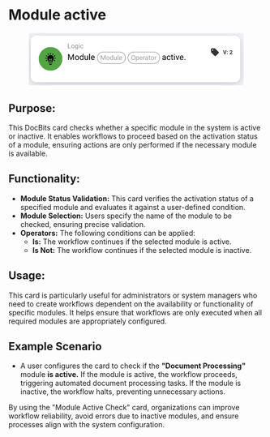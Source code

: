 # Module active

<figure><img src="../../../../.gitbook/assets/image (1) (1) (1) (1) (1) (1) (1) (1) (1) (1) (1).png" alt="" width="563"><figcaption></figcaption></figure>

## **Purpose:**

This DocBits card checks whether a specific module in the system is active or inactive. It enables workflows to proceed based on the activation status of a module, ensuring actions are only performed if the necessary module is available.

## **Functionality:**

* **Module Status Validation:** This card verifies the activation status of a specified module and evaluates it against a user-defined condition.
* **Module Selection:** Users specify the name of the module to be checked, ensuring precise validation.
* **Operators:** The following conditions can be applied:
  * **Is:** The workflow continues if the selected module is active.
  * **Is Not:** The workflow continues if the selected module is inactive.

## **Usage:**

This card is particularly useful for administrators or system managers who need to create workflows dependent on the availability or functionality of specific modules. It helps ensure that workflows are only executed when all required modules are appropriately configured.

## **Example Scenario**

* A user configures the card to check if the **"Document Processing"** module **is active.** If the module is active, the workflow proceeds, triggering automated document processing tasks. If the module is inactive, the workflow halts, preventing unnecessary actions.

By using the "Module Active Check" card, organizations can improve workflow reliability, avoid errors due to inactive modules, and ensure processes align with the system configuration.
